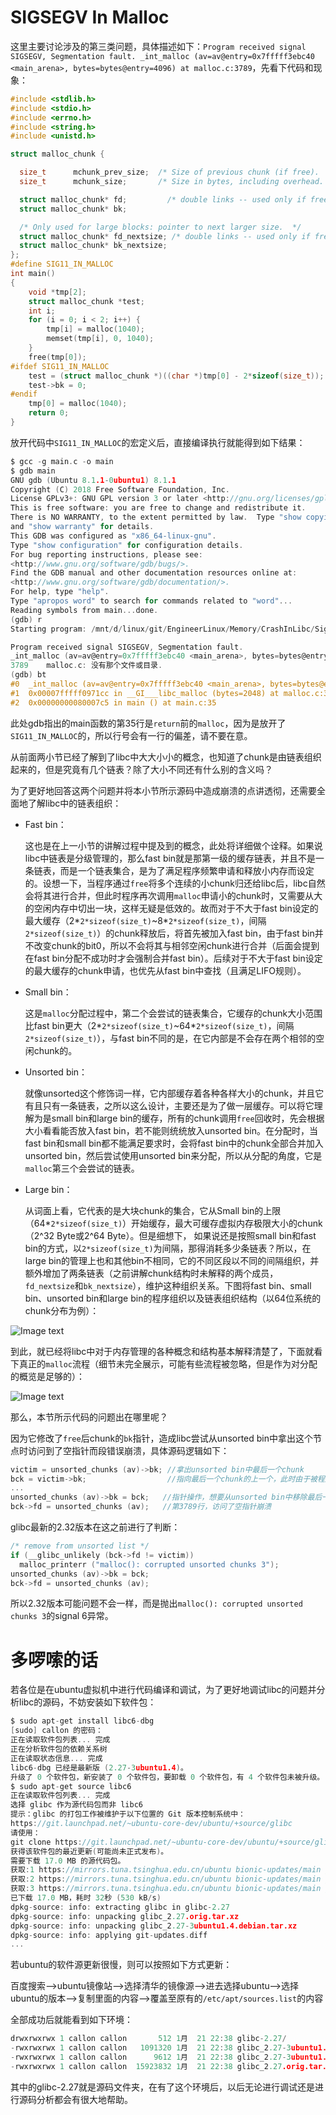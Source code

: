 # SIGSEGV In Malloc

这里主要讨论涉及的第三类问题，具体描述如下：`Program received signal SIGSEGV, Segmentation fault. _int_malloc (av=av@entry=0x7fffff3ebc40 <main_arena>, bytes=bytes@entry=4096) at malloc.c:3789`，先看下代码和现象：

```c
#include <stdlib.h>
#include <stdio.h>
#include <errno.h>
#include <string.h>
#include <unistd.h>

struct malloc_chunk {

  size_t      mchunk_prev_size;  /* Size of previous chunk (if free).  */
  size_t      mchunk_size;       /* Size in bytes, including overhead. */

  struct malloc_chunk* fd;         /* double links -- used only if free. */
  struct malloc_chunk* bk;

  /* Only used for large blocks: pointer to next larger size.  */
  struct malloc_chunk* fd_nextsize; /* double links -- used only if free. */
  struct malloc_chunk* bk_nextsize;
};
#define SIG11_IN_MALLOC
int main()
{
    void *tmp[2]; 
    struct malloc_chunk *test;
    int i;
    for (i = 0; i < 2; i++) {
        tmp[i] = malloc(1040);
        memset(tmp[i], 0, 1040);
    }    
    free(tmp[0]);
#ifdef SIG11_IN_MALLOC
    test = (struct malloc_chunk *)((char *)tmp[0] - 2*sizeof(size_t));
    test->bk = 0;
#endif
    tmp[0] = malloc(1040);
	return 0;
}
```

放开代码中`SIG11_IN_MALLOC`的宏定义后，直接编译执行就能得到如下结果：

```c
$ gcc -g main.c -o main
$ gdb main
GNU gdb (Ubuntu 8.1.1-0ubuntu1) 8.1.1
Copyright (C) 2018 Free Software Foundation, Inc.
License GPLv3+: GNU GPL version 3 or later <http://gnu.org/licenses/gpl.html>
This is free software: you are free to change and redistribute it.
There is NO WARRANTY, to the extent permitted by law.  Type "show copying"
and "show warranty" for details.
This GDB was configured as "x86_64-linux-gnu".
Type "show configuration" for configuration details.
For bug reporting instructions, please see:
<http://www.gnu.org/software/gdb/bugs/>.
Find the GDB manual and other documentation resources online at:
<http://www.gnu.org/software/gdb/documentation/>.
For help, type "help".
Type "apropos word" to search for commands related to "word"...
Reading symbols from main...done.
(gdb) r
Starting program: /mnt/d/linux/git/EngineerLinux/Memory/CrashInLibc/Sig11InMalloc/code/main

Program received signal SIGSEGV, Segmentation fault.
_int_malloc (av=av@entry=0x7fffff3ebc40 <main_arena>, bytes=bytes@entry=2048) at malloc.c:3789
3789    malloc.c: 没有那个文件或目录.
(gdb) bt
#0  _int_malloc (av=av@entry=0x7fffff3ebc40 <main_arena>, bytes=bytes@entry=2048) at malloc.c:3789
#1  0x00007fffff0971cc in __GI___libc_malloc (bytes=2048) at malloc.c:3067
#2  0x00000000080007c5 in main () at main.c:35
```

此处gdb指出的main函数的第35行是`return`前的`malloc`，因为是放开了`SIG11_IN_MALLOC`的，所以行号会有一行的偏差，请不要在意。

从前面两小节已经了解到了libc中大大小小的概念，也知道了chunk是由链表组织起来的，但是究竟有几个链表？除了大小不同还有什么别的含义吗？

为了更好地回答这两个问题并将本小节所示源码中造成崩溃的点讲透彻，还需要全面地了解libc中的链表组织：

- Fast bin：

  这也是在上一小节的讲解过程中提及到的概念，此处将详细做个诠释。如果说libc中链表是分级管理的，那么fast bin就是那第一级的缓存链表，并且不是一条链表，而是一个链表集合，是为了满足程序频繁申请和释放小内存而设定的。设想一下，当程序通过`free`将多个连续的小chunk归还给libc后，libc自然会将其进行合并，但此时程序再次调用`malloc`申请小的chunk时，又需要从大的空闲内存中切出一块，这样无疑是低效的。故而对于不大于fast bin设定的最大缓存（2*`2*sizeof(size_t)`~8\*`2*sizeof(size_t)`，间隔`2*sizeof(size_t)`）的chunk释放后，将首先被加入fast bin，由于fast bin并不改变chunk的bit0，所以不会将其与相邻空闲chunk进行合并（后面会提到在fast bin分配不成功时才会强制合并fast bin）。后续对于不大于fast bin设定的最大缓存的chunk申请，也优先从fast bin中查找（且满足LIFO规则）。

- Small bin：

  这是`malloc`分配过程中，第二个会尝试的链表集合，它缓存的chunk大小范围比fast bin更大（2*`2*sizeof(size_t)`~64\*`2*sizeof(size_t)`，间隔`2*sizeof(size_t)`），与fast bin不同的是，在它内部是不会存在两个相邻的空闲chunk的。

- Unsorted bin：

  就像unsorted这个修饰词一样，它内部缓存着各种各样大小的chunk，并且它有且只有一条链表，之所以这么设计，主要还是为了做一层缓存。可以将它理解为是small bin和large bin的缓存，所有的chunk调用`free`回收时，先会根据大小看看能否放入fast bin，若不能则统统放入unsorted bin。在分配时，当fast bin和small bin都不能满足要求时，会将fast bin中的chunk全部合并加入unsorted bin，然后尝试使用unsorted bin来分配，所以从分配的角度，它是`malloc`第三个会尝试的链表。

- Large bin：

  从词面上看，它代表的是大块chunk的集合，它从Small bin的上限（64\*`2*sizeof(size_t)`）开始缓存，最大可缓存虚拟内存极限大小的chunk（2^32 Byte或2^64 Byte）。但是细想下， 如果说还是按照small bin和fast bin的方式，以`2*sizeof(size_t)`为间隔，那得消耗多少条链表？所以，在large bin的管理上也和其他bin不相同，它的不同区段以不同的间隔组织，并额外增加了两条链表（之前讲解chunk结构时未解释的两个成员，`fd_nextsize`和`bk_nextsize`），维护这种组织关系。下图将fast bin、small bin、unsorted bin和large bin的程序组织以及链表组织结构（以64位系统的chunk分布为例）：

![Image text](../../../img-storage/%E9%93%BE%E8%A1%A8%E7%BB%84%E7%BB%87.PNG)

到此，就已经将libc中对于内存管理的各种概念和结构基本解释清楚了，下面就看下真正的`malloc`流程（细节未完全展示，可能有些流程被忽略，但是作为对分配的概览是足够的）：

![Image text](../../../img-storage/malloc%E6%B5%81%E7%A8%8B.png)



那么，本节所示代码的问题出在哪里呢？

因为它修改了`free`后chunk的`bk`指针，造成libc尝试从unsorted bin中拿出这个节点时访问到了空指针而段错误崩溃，具体源码逻辑如下：

```c
victim = unsorted_chunks (av)->bk; //拿出unsorted bin中最后一个chunk
bck = victim->bk;                  //指向最后一个chunk的上一个，此时由于被程序破坏了，所以bck=0
...
unsorted_chunks (av)->bk = bck;   //指针操作，想要从unsorted bin中移除最后一个chunk节点
bck->fd = unsorted_chunks (av);   //第3789行，访问了空指针崩溃
```

glibc最新的2.32版本在这之前进行了判断：

```c
/* remove from unsorted list */
if (__glibc_unlikely (bck->fd != victim))
  malloc_printerr ("malloc(): corrupted unsorted chunks 3");
unsorted_chunks (av)->bk = bck;
bck->fd = unsorted_chunks (av);
```

所以2.32版本可能问题不会一样，而是抛出`malloc(): corrupted unsorted chunks 3`的signal 6异常。





# 多啰嗦的话

若各位是在ubuntu虚拟机中进行代码编译和调试，为了更好地调试libc的问题并分析libc的源码，不妨安装如下软件包：

```c
$ sudo apt-get install libc6-dbg
[sudo] callon 的密码：
正在读取软件包列表... 完成
正在分析软件包的依赖关系树
正在读取状态信息... 完成
libc6-dbg 已经是最新版 (2.27-3ubuntu1.4)。
升级了 0 个软件包，新安装了 0 个软件包，要卸载 0 个软件包，有 4 个软件包未被升级。
$ sudo apt-get source libc6
正在读取软件包列表... 完成
选择 glibc 作为源代码包而非 libc6
提示：glibc 的打包工作被维护于以下位置的 Git 版本控制系统中：
https://git.launchpad.net/~ubuntu-core-dev/ubuntu/+source/glibc
请使用：
git clone https://git.launchpad.net/~ubuntu-core-dev/ubuntu/+source/glibc
获得该软件包的最近更新(可能尚未正式发布)。
需要下载 17.0 MB 的源代码包。
获取:1 https://mirrors.tuna.tsinghua.edu.cn/ubuntu bionic-updates/main glibc 2.27-3ubuntu1.4 (dsc) [9,612 B]
获取:2 https://mirrors.tuna.tsinghua.edu.cn/ubuntu bionic-updates/main glibc 2.27-3ubuntu1.4 (tar) [15.9 MB]
获取:3 https://mirrors.tuna.tsinghua.edu.cn/ubuntu bionic-updates/main glibc 2.27-3ubuntu1.4 (diff) [1,091 kB]
已下载 17.0 MB，耗时 32秒 (530 kB/s)
dpkg-source: info: extracting glibc in glibc-2.27
dpkg-source: info: unpacking glibc_2.27.orig.tar.xz
dpkg-source: info: unpacking glibc_2.27-3ubuntu1.4.debian.tar.xz
dpkg-source: info: applying git-updates.diff
...
```

若ubuntu的软件源更新很慢，则可以按照如下方式更新：

百度搜索–>ubuntu镜像站–>选择清华的镜像源–>进去选择ubuntu—>选择ubuntu的版本–>复制里面的内容–>覆盖至原有的`/etc/apt/sources.list`的内容

全部成功后就能看到如下环境：

```c
drwxrwxrwx 1 callon callon       512 1月  21 22:38 glibc-2.27/
-rwxrwxrwx 1 callon callon   1091320 1月  21 22:38 glibc_2.27-3ubuntu1.4.debian.tar.xz*
-rwxrwxrwx 1 callon callon      9612 1月  21 22:38 glibc_2.27-3ubuntu1.4.dsc*
-rwxrwxrwx 1 callon callon  15923832 1月  21 22:38 glibc_2.27.orig.tar.xz*
```

其中的glibc-2.27就是源码文件夹，在有了这个环境后，以后无论进行调试还是进行源码分析都会有很大地帮助。

